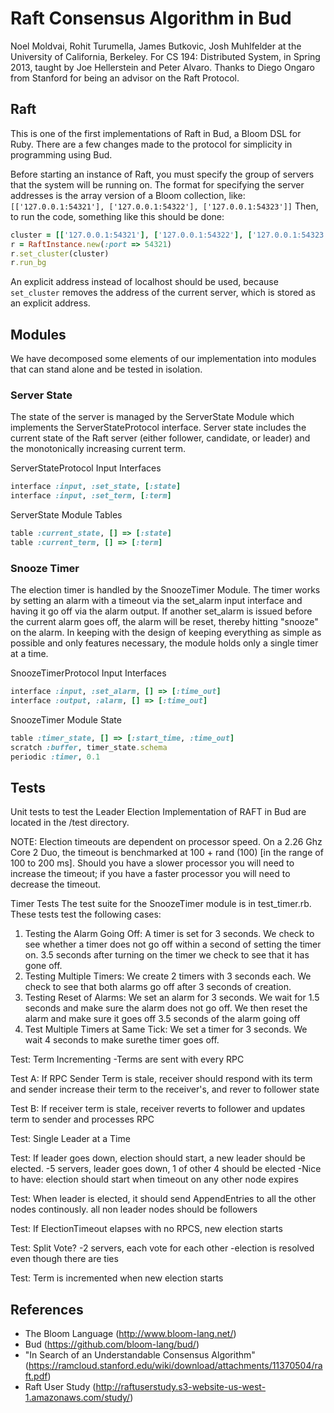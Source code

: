 Raft Consensus Algorithm in Bud
=================================================
Noel Moldvai, Rohit Turumella, James Butkovic, Josh Muhlfelder at the University of California, Berkeley. For CS 194: Distributed System, in Spring 2013, taught by Joe Hellerstein and Peter Alvaro. Thanks to Diego Ongaro from Stanford for being an advisor on the Raft Protocol.

## Raft
This is one of the first implementations of Raft in Bud, a Bloom DSL for Ruby. There are a few changes made to the protocol for simplicity in programming using Bud.

Before starting an instance of Raft, you must specify the group of servers that the system will be running on. The format for specifying the server addresses is the array version of a Bloom collection, like:
`[['127.0.0.1:54321'], ['127.0.0.1:54322'], ['127.0.0.1:54323']]`
Then, to run the code, something like this should be done:
```ruby
cluster = [['127.0.0.1:54321'], ['127.0.0.1:54322'], ['127.0.0.1:54323']]
r = RaftInstance.new(:port => 54321)
r.set_cluster(cluster)
r.run_bg
```
An explicit address instead of localhost should be used, because `set_cluster` removes the address of the current server, which is stored as an explicit address.

Modules
-------
We have decomposed some elements of our implementation into modules that can stand alone and be tested in isolation.

### Server State
The state of the server is managed by the ServerState Module which implements the ServerStateProtocol interface. Server state includes the current state of the Raft server (either follower, candidate, or leader) and the monotonically increasing current term.

ServerStateProtocol Input Interfaces
```ruby 
interface :input, :set_state, [:state]
interface :input, :set_term, [:term]
```

ServerState Module Tables
```ruby
table :current_state, [] => [:state]
table :current_term, [] => [:term]
```

### Snooze Timer
The election timer is handled by the SnoozeTimer Module. The timer works by setting an alarm with a timeout via the 
set_alarm input interface and having it go off via the alarm output. If another set_alarm is issued before the current alarm goes off, the alarm will be reset, thereby hitting "snooze" on the alarm. In keeping with the design of keeping everything as simple as possible and only features necessary, the module holds only a single timer at a time.

SnoozeTimerProtocol Input Interfaces
```ruby
interface :input, :set_alarm, [] => [:time_out]
interface :output, :alarm, [] => [:time_out]
```
SnoozeTimer Module State
```ruby
table :timer_state, [] => [:start_time, :time_out]
scratch :buffer, timer_state.schema
periodic :timer, 0.1
```

Tests
-----
Unit tests to test the Leader Election Implementation of RAFT in Bud are located in the /test directory.

NOTE: Election timeouts are dependent on processor speed. On a 2.26 Ghz Core 2 Duo, the timeout is benchmarked
at 100 + rand (100) [in the range of 100 to 200 ms]. Should you have a slower processor you will need to
increase the timeout; if you have a faster processor you will need to decrease the timeout. 

Timer Tests
The test suite for the SnoozeTimer module is in test_timer.rb. These tests test the following 
cases:
  1. Testing the Alarm Going Off: A timer is set for 3 seconds. We check to see whether a timer does not go off within a second of setting the timer on. 3.5 seconds after turning on the timer we check to see that it has gone off.
  2. Testing Multiple Timers: We create 2 timers with 3 seconds each. We check to see that both alarms go off after 3 seconds of creation.
  3. Testing Reset of Alarms: We set an alarm for 3 seconds. We wait for 1.5 seconds and make sure the alarm does not go off. We then reset the alarm and make sure it goes off 3.5 seconds of the alarm going off
  4. Test Multiple Timers at Same Tick: We set a timer for 3 seconds. We wait 4 seconds to make surethe timer goes off.

Test: Term Incrementing
-Terms are sent with every RPC

Test A: If RPC Sender Term is stale, receiver should respond with its term
and sender increase their term to the receiver's, and rever to follower state

Test B: If receiver term is stale, receiver reverts to follower and updates term to sender
and processes RPC

Test: Single Leader at a Time

Test: If leader goes down, election should start, a new leader should be elected.
-5 servers, leader goes down, 1 of other 4 should be elected
-Nice to have: election should start when timeout on any other node expires

Test: When leader is elected, it should send AppendEntries to all the other nodes continously. all non leader nodes
should be followers

Test: If ElectionTimeout elapses with no RPCS, new election starts

Test: Split Vote? 
-2 servers, each vote for each other
-election is resolved even though there are ties

Test: Term is incremented when new election starts

References
----------
* The Bloom Language (http://www.bloom-lang.net/)
* Bud (https://github.com/bloom-lang/bud/)
* "In Search of an Understandable Consensus Algorithm" (https://ramcloud.stanford.edu/wiki/download/attachments/11370504/raft.pdf)
* Raft User Study (http://raftuserstudy.s3-website-us-west-1.amazonaws.com/study/)
